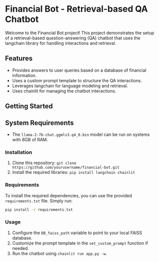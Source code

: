 # Financial Bot - Retrieval-based QA Chatbot

Welcome to the Financial Bot project! This project demonstrates the setup of a retrieval-based question-answering (QA) chatbot that uses the langchain library for handling interactions and retrieval.

## Features

- Provides answers to user queries based on a database of financial information.
- Uses a custom prompt template to structure the QA interactions.
- Leverages langchain for language modeling and retrieval.
- Uses chainlit for managing the chatbot interactions.

## Getting Started

## System Requirements

- The `llama-2-7b-chat.ggmlv3.q4_0.bin` model can be run on systems with 8GB of RAM.
  
### Installation

1. Clone this repository: `git clone https://github.com/yourusername/financial-bot.git`
2. Install the required libraries: `pip install langchain chainlit`

### Requirements

To install the required dependencies, you can use the provided `requirements.txt` file. Simply run:

```bash
pip install -r requirements.txt
```

### Usage

1. Configure the `DB_faiss_path` variable to point to your local FAISS database.
2. Customize the prompt template in the `set_custom_prompt` function if needed.
3. Run the chatbot using `chainlit run app.py -w`.



